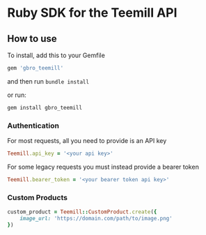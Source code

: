 # Ruby SDK for the Teemill API

## How to use

To install, add this to your Gemfile

```bash
gem 'gbro_teemill'
```
and then run `bundle install`

or run:
```bash
gem install gbro_teemill
```

### Authentication

For most requests, all you need to provide is an API key

```ruby
Teemill.api_key = '<your api key>'
```

For some legacy requests you must instead provide a bearer token

```ruby
Teemill.bearer_token = '<your bearer token api key>'
```

### Custom Products

```ruby
custom_product = Teemill::CustomProduct.create({
    image_url: 'https://domain.com/path/to/image.png'
})
```

